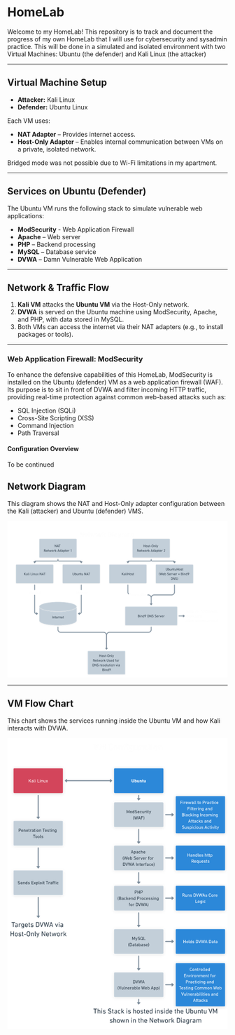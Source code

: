 # HomeLab
Welcome to my HomeLab! This repository is to track and document the progress of my own HomeLab that I will use for cybersecurity and sysadmin practice. This will be done in a simulated and isolated environment with two Virtual Machines: Ubuntu (the defender) and Kali Linux (the attacker)

---

## Virtual Machine Setup

- **Attacker:** Kali Linux
- **Defender:** Ubuntu Linux

Each VM uses:
- **NAT Adapter** – Provides internet access.
- **Host-Only Adapter** – Enables internal communication between VMs on a private, isolated network.

Bridged mode was not possible due to Wi-Fi limitations in my apartment.

---

## Services on Ubuntu (Defender)

The Ubuntu VM runs the following stack to simulate vulnerable web applications:

- **ModSecurity** - Web Application Firewall
- **Apache** – Web server
- **PHP** – Backend processing
- **MySQL** – Database service
- **DVWA** – Damn Vulnerable Web Application

---

## Network & Traffic Flow

1. **Kali VM** attacks the **Ubuntu VM** via the Host-Only network.
2. **DVWA** is served on the Ubuntu machine using ModSecurity, Apache, and PHP, with data stored in MySQL.
3. Both VMs can access the internet via their NAT adapters (e.g., to install packages or tools).

---

### Web Application Firewall: ModSecurity

To enhance the defensive capabilities of this HomeLab, ModSecurity is installed on the Ubuntu (defender) VM as a web application firewall (WAF). Its purpose is to sit in front of DVWA and filter incoming HTTP traffic, providing real-time protection against common web-based attacks such as:

- SQL Injection (SQLi)
- Cross-Site Scripting (XSS)
- Command Injection
- Path Traversal

#### Configuration Overview

To be continued 

## Network Diagram
This diagram shows the NAT and Host-Only adapter configuration between the Kali (attacker) and Ubuntu (defender) VMS.

![Network Diagram](flowcharts/ND.PNG)


---

## VM Flow Chart 
This chart shows the services running inside the Ubuntu VM and how Kali interacts with DVWA.

![Network Diagram](flowcharts/VMconfig.PNG)

